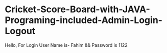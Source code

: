# Cricket-Score-Board-with-JAVA-Programing-included-Admin-Login-Logout

Hello, For Login User Name is- Fahim && Password is 1122
